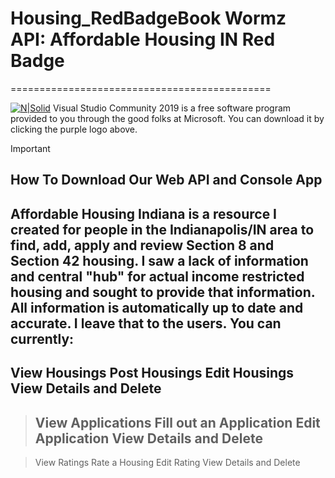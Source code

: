 # Housing_RedBadgeBook Wormz API: Affordable Housing IN Red Badge
=============================================

[![N|Solid](https://encrypted-tbn0.gstatic.com/images?q=tbn%3AANd9GcShNr_qvEhshsb5yO_f4jm061arTxC6JtT6mA&usqp=CAU)](https://visualstudio.microsoft.com/vs/community/ "VS Community 2019")
Visual Studio Community 2019 is a free software program provided to you through the good folks at Microsoft. You can download it by clicking the purple logo above.


> [!IMPORTANT]
> How To Download Our Web API and Console App
>-------------------------
> Affordable Housing Indiana is a resource I created for people in the Indianapolis/IN area to find, add, apply and review Section 8 and Section 42 housing. I saw a lack of information and central "hub" for actual income restricted housing and sought to provide that information. All information is automatically up to date and accurate. I leave that to the users.
> You can currently:
>-------------------------------------------
> View Housings
> Post Housings
> Edit Housings
> View Details and Delete
>-------------------------------------------

> View Applications
> Fill out an Application
> Edit Application
> View Details and Delete
>-------------------------------------------

> View Ratings
> Rate a Housing
> Edit Rating
> View Details and Delete
